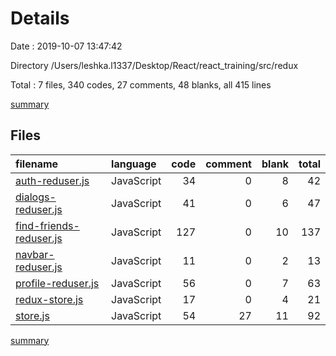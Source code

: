 # Details

Date : 2019-10-07 13:47:42

Directory /Users/leshka.l1337/Desktop/React/react_training/src/redux

Total : 7 files,  340 codes, 27 comments, 48 blanks, all 415 lines

[summary](results.md)

## Files
| filename | language | code | comment | blank | total |
| :--- | :--- | ---: | ---: | ---: | ---: |
| [auth-reduser.js](file:///Users/leshka.l1337/Desktop/React/react_training/src/redux/auth-reduser.js) | JavaScript | 34 | 0 | 8 | 42 |
| [dialogs-reduser.js](file:///Users/leshka.l1337/Desktop/React/react_training/src/redux/dialogs-reduser.js) | JavaScript | 41 | 0 | 6 | 47 |
| [find-friends-reduser.js](file:///Users/leshka.l1337/Desktop/React/react_training/src/redux/find-friends-reduser.js) | JavaScript | 127 | 0 | 10 | 137 |
| [navbar-reduser.js](file:///Users/leshka.l1337/Desktop/React/react_training/src/redux/navbar-reduser.js) | JavaScript | 11 | 0 | 2 | 13 |
| [profile-reduser.js](file:///Users/leshka.l1337/Desktop/React/react_training/src/redux/profile-reduser.js) | JavaScript | 56 | 0 | 7 | 63 |
| [redux-store.js](file:///Users/leshka.l1337/Desktop/React/react_training/src/redux/redux-store.js) | JavaScript | 17 | 0 | 4 | 21 |
| [store.js](file:///Users/leshka.l1337/Desktop/React/react_training/src/redux/store.js) | JavaScript | 54 | 27 | 11 | 92 |

[summary](results.md)